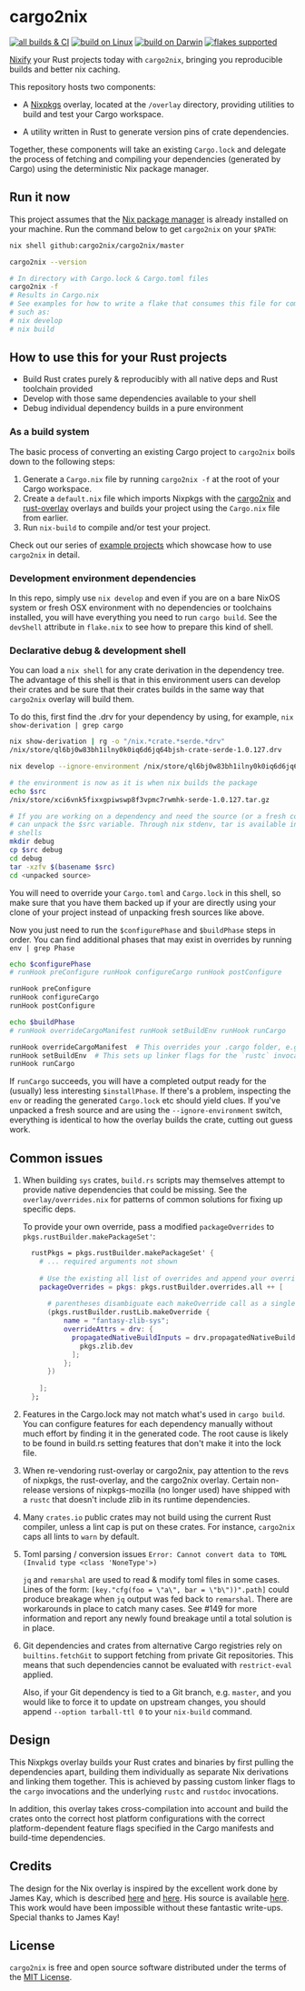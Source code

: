 # cargo2nix

[![all builds & CI](https://github.com/cargo2nix/cargo2nix/actions/workflows/ci.yml/badge.svg)](https://github.com/cargo2nix/cargo2nix/actions/?workflow=CI)
[![build on Linux](https://badgen.net/github/checks/cargo2nix/cargo2nix/master/ubuntu)](https://github.com/cargo2nix/cargo2nix/actions/?workflow=CI)
[![build on Darwin](https://badgen.net/github/checks/cargo2nix/cargo2nix/master/mac)](https://github.com/cargo2nix/cargo2nix/actions/?workflow=CI)
[![flakes supported](https://img.shields.io/badge/flake-supported-green)](https://nixos.wiki/wiki/Flakes)

[Nixify](https://nixos.org/nix) your Rust projects today with `cargo2nix`,
bringing you reproducible builds and better nix caching.

This repository hosts two components:

- A [Nixpkgs](https://github.com/NixOS/nixpkgs) overlay, located at the `/overlay`
  directory, providing utilities to build and test your Cargo workspace.
  
- A utility written in Rust to generate version pins of crate dependencies.
  
Together, these components will take an existing `Cargo.lock` and delegate the
process of fetching and compiling your dependencies (generated by Cargo) using
the deterministic Nix package manager.

## Run it now

This project assumes that the [Nix package manager](https://nixos.org/nix) is
already installed on your machine. Run the command below to get `cargo2nix` on
your `$PATH`:

```bash
nix shell github:cargo2nix/cargo2nix/master

cargo2nix --version

# In directory with Cargo.lock & Cargo.toml files
cargo2nix -f
# Results in Cargo.nix
# See examples for how to write a flake that consumes this file for commands
# such as:
# nix develop
# nix build
```

## How to use this for your Rust projects

- Build Rust crates purely & reproducibly with all native deps and Rust
  toolchain provided
- Develop with those same dependencies available to your shell
- Debug individual dependency builds in a pure environment

### As a build system

The basic process of converting an existing Cargo project to `cargo2nix` boils
down to the following steps:

1. Generate a `Cargo.nix` file by running `cargo2nix -f` at the root of your
   Cargo workspace.
2. Create a `default.nix` file which imports Nixpkgs with the [cargo2nix] and
   [rust-overlay] overlays and builds your project using the `Cargo.nix` file
   from earlier.
3. Run `nix-build` to compile and/or test your project.

[rust-overlay]: https://github.com/oxalica/rust-overlay
[cargo2nix]: ./overlay

Check out our series of [example projects](./examples) which showcase how to use
`cargo2nix` in detail.

### Development environment dependencies

In this repo, simply use `nix develop` and even if you are on a bare NixOS
system or fresh OSX environment with no dependencies or toolchains installed,
you will have everything you need to run `cargo build`.  See the `devShell`
attribute in `flake.nix` to see how to prepare this kind of shell.

### Declarative debug & development shell

You can load a `nix shell` for any crate derivation in the dependency tree. The
advantage of this shell is that in this environment users can develop their
crates and be sure that their crates builds in the same way that `cargo2nix`
overlay will build them.

To do this, first find the .drv for your dependency by using, for example, `nix
show-derivation | grep cargo`

```bash
nix show-derivation | rg -o "/nix.*crate.*serde.*drv"
/nix/store/ql6bj0w83bh1ilny0k0iq6d6jq64bjsh-crate-serde-1.0.127.drv

nix develop --ignore-environment /nix/store/ql6bj0w83bh1ilny0k0iq6d6jq64bjsh-crate-serde-1.0.127.drv

# the environment is now as it is when nix builds the package
echo $src 
/nix/store/xci6vnk5fixxgpiwswp8f3vpmc7rwmhk-serde-1.0.127.tar.gz

# If you are working on a dependency and need the source (or a fresh copy) you
# can unpack the $src variable. Through nix stdenv, tar is available in pure 
# shells
mkdir debug
cp $src debug
cd debug
tar -xzfv $(basename $src)
cd <unpacked source>
```

You will need to override your `Cargo.toml` and `Cargo.lock` in this shell, so
make sure that you have them backed up if your are directly using your clone of
your project instead of unpacking fresh sources like above.

Now you just need to run the `$configurePhase` and `$buildPhase` steps in order.
You can find additional phases that may exist in overrides by running `env |
grep Phase`

```bash
echo $configurePhase 
# runHook preConfigure runHook configureCargo runHook postConfigure

runHook preConfigure
runHook configureCargo
runHook postConfigure

echo $buildPhase
# runHook overrideCargoManifest runHook setBuildEnv runHook runCargo

runHook overrideCargoManifest  # This overrides your .cargo folder, e.g. for setting cross-compilers
runHook setBuildEnv  # This sets up linker flags for the `rustc` invocations
runHook runCargo
```

If `runCargo` succeeds, you will have a completed output ready for the (usually)
less interesting `$installPhase`. If there's a problem, inspecting the `env` or
reading the generated `Cargo.lock` etc should yield clues.  If you've unpacked a
fresh source and are using the `--ignore-environment` switch, everything is
identical to how the overlay builds the crate, cutting out guess work.

## Common issues

1. When building `sys` crates, `build.rs` scripts may themselves attempt to
   provide native dependencies that could be missing. See the
   `overlay/overrides.nix` for patterns of common solutions for fixing up
   specific deps.
   
   To provide your own override, pass a modified `packageOverrides` to
   `pkgs.rustBuilder.makePackageSet'`:
   
   ```nix
     rustPkgs = pkgs.rustBuilder.makePackageSet' {
       # ... required arguments not shown
     
       # Use the existing all list of overrides and append your override
       packageOverrides = pkgs: pkgs.rustBuilder.overrides.all ++ [
       
         # parentheses disambiguate each makeOverride call as a single list element
         (pkgs.rustBuilder.rustLib.makeOverride {
             name = "fantasy-zlib-sys";
             overrideAttrs = drv: {
               propagatedNativeBuildInputs = drv.propagatedNativeBuildInputs or [ ] ++ [
                 pkgs.zlib.dev
               ];
             };
         })
         
       ];
     };
   ```
   
1. Features in the Cargo.lock may not match what's used in `cargo build`.  You
   can configure features for each dependency manually without much effort by
   finding it in the generated code.  The root cause is likely to be found in
   build.rs setting features that don't make it into the lock file.

1. When re-vendoring rust-overlay or cargo2nix, pay attention to the revs of
   nixpkgs, the rust-overlay, and the cargo2nix overlay. Certain non-release
   versions of nixpkgs-mozilla (no longer used) have shipped with a `rustc` that
   doesn't include zlib in its runtime dependencies.
      
1. Many `crates.io` public crates may not build using the current Rust compiler,
   unless a lint cap is put on these crates. For instance, `cargo2nix` caps all
   lints to `warn` by default.

1. Toml parsing / conversion issues `Error: Cannot convert data to TOML (Invalid
   type <class 'NoneType'>)`
   
   `jq` and `remarshal` are used to read & modify toml files in some
   cases. Lines of the form: ```[key."cfg(foo = \"a\", bar = \"b\"))".path]```
   could produce breakage when `jq` output was fed back to `remarshal`. There
   are workarounds in place to catch many cases. See #149 for more information
   and report any newly found breakage until a total solution is in place.

1. Git dependencies and crates from alternative Cargo registries rely on
   `builtins.fetchGit` to support fetching from private Git repositories. This
   means that such dependencies cannot be evaluated with `restrict-eval`
   applied.

   Also, if your Git dependency is tied to a Git branch, e.g. `master`, and you
   would like to force it to update on upstream changes, you should append
   `--option tarball-ttl 0` to your `nix-build` command.

## Design

This Nixpkgs overlay builds your Rust crates and binaries by first pulling the
dependencies apart, building them individually as separate Nix derivations and
linking them together. This is achieved by passing custom linker flags to the
`cargo` invocations and the underlying `rustc` and `rustdoc` invocations.

In addition, this overlay takes cross-compilation into account and build the
crates onto the correct host platform configurations with the correct
platform-dependent feature flags specified in the Cargo manifests and build-time
dependencies.

## Credits

The design for the Nix overlay is inspired by the excellent work done by James
Kay, which is described [here][blog-1] and [here][blog-2]. His source is
available [here][mkRustCrate]. This work would have been impossible without
these fantastic write-ups. Special thanks to James Kay!

[blog-1]: https://www.hadean.com/blog/managing-rust-dependencies-with-nix-part-i
[blog-2]: https://www.hadean.com/blog/managing-rust-dependencies-with-nix-part-ii
[mkRustCrate]: https://github.com/Twey/mkRustCrate

## License

`cargo2nix` is free and open source software distributed under the terms of the
[MIT License](./LICENSE).
